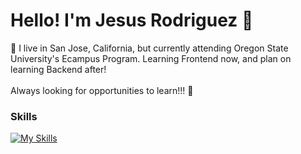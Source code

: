 # Hello! I'm Jesus Rodriguez 👋
📍 I live in San Jose, California, but currently attending Oregon State University's Ecampus Program. Learning Frontend now, and plan on learning Backend after!
<br>
<br>
Always looking for opportunities to learn!!! 🧠
### Skills

[![My Skills](https://skillicons.dev/icons?i=html,css,js,python,java,react,ts,nextjs)](https://skillicons.dev) 


